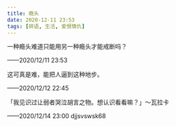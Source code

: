 ```yaml
---
title: 瘾头
date: 2020-12-11 23:53
tags: [碎语, 生活, 爱恨情仇]
---
```


一种瘾头难道只能用另一种瘾头才能戒断吗？

——2020/12/11 23:53

这可真是难，能把人逼到这种地步。

——2020/12/12 22:45

「我见识过让弱者哭泣胡言之物。想认识看看嘛？」～瓦拉卡
 
——2020/12/14 23:00 djjsvswsk68
